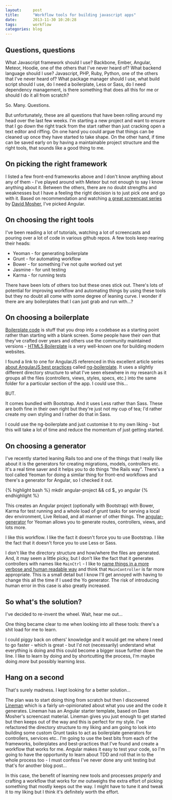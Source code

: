 ```yaml
---
layout:     post
title:      "Workflow tools for building javascript apps"
date:       2013-11-30 10:20:28
tags:       workflow
categories: blog
---
```


## Questions, questions

What Javascript framework should I use? Backbone, Ember, Angular, Meteor, Hoodie, one of the others that I've never heard of? What backend language should I use? Javascript, PHP, Ruby, Python, one of the others that I've never heard of? What package manager should I use, what build script should I use, do I need a boilerplate, Less or Sass, do I need dependency management, is there something that does all this for me or should I do it all from scratch?

So. Many. Questions.

But unfortunately, these are all questions that have been rolling around my head over the last few weeks. I'm starting a new project and want to ensure that I go down the right track from the start rather than just cracking open a text editor and riffing. On one hand you could argue that things can be cleaned up once they have started to take shape. On the other hand, if time can be saved early on by having a maintainable project structure and the right tools, that sounds like a good thing to me.

## On picking the right framework

I listed a few front-end frameworks above and I don't know anything about any of them - I've played around with Meteor but not enough to say I know anything about it. Between the others, there are no doubt strengths and weaknesses but I have a feeling the right decision is to just pick one and go with it. Based on recommendation and watching [a great screencast series][1] by [David Mosher][2], I've picked Angular.

 [1]: http://www.youtube.com/watch?v=8ILQOFAgaXE
 [2]: https://twitter.com/dmosher

## On choosing the right tools

I've been reading a lot of tutorials, watching a lot of screencasts and pouring over a lot of code in various github repos. A few tools keep rearing their heads:

*   Yeoman - for generating boilerplate
*   Grunt - for automating workflow
*   Bower - for something I've not quite worked out yet
*   Jasmine - for unit testing
*   Karma - for running tests

There have been lots of others too but these ones stick out. There's lots of potential for improving workflow and automating things by using these tools but they no doubt all come with some degree of leaning curve. I wonder if there are any boilerplates that I can just grab and run with...?

## On choosing a boilerplate

[Boilerplate code][3] is stuff that you drop into a codebase as a starting point rather than starting with a blank screen. Some people have their own that they've crafted over years and others use the community maintained versions - [HTML5 Boilerplate][4] is a very well-known one for building modern websites.

 [3]: http://en.wikipedia.org/wiki/Boilerplate_code
 [4]: http://html5boilerplate.com

I found a link to one for AngularJS referenced in this excellent article series [about AngularJS best practices][5] called [ng-boilerplate][6]. It uses a slightly different directory structure to what I've seen elsewhere in my research as it groups all the files (controllers, views, styles, specs, etc.) into the same folder for a particular section of the app. I could use this...

 [5]: http://blog.artlogic.com/2013/05/02/ive-been-doing-it-wrong-part-1-of-3/
 [6]: https://github.com/ngbp/ng-boilerplate

BUT.

It comes bundled with Bootstrap. And it uses Less rather than Sass. These are both fine in their own right but they're just not my cup of tea; I'd rather create my own styling and I rather do that in Sass.

I could use the ng-boilerplate and just customise it to my own liking - but this will take a lot of time and reduce the momentum of just getting started.

## On choosing a generator

I've recently started leaning Rails too and one of the things that I really like about it is the generators for creating migrations, models, controllers etc. It's a real time saver and it helps you to do things "the Rails way". There's a tool called Yeoman for doing a similar thing for front-end workflows and there's a generator for Angular, so I checked it out.

{% highlight bash %}
    mkdir angular-project && cd $_
    yo angular
{% endhighlight %}

This creates an Angular project (optionally with Bootstrap) with Bower, Karma for test running and a whole load of grunt tasks for serving a local dev environment, Live Reload, and all manner of other things. The [angular-generator][7] for Yeoman allows you to generate routes, controllers, views, and lots more.

 [7]: https://github.com/yeoman/generator-angular

I like this workflow. I like the fact it doesn't force you to use Bootstrap. I like the fact that it doesn't force you to use Less or Sass.

I don't like the directory structure and how/where the files are generated. And, it may seem a little picky, but I don't like the fact that it generates controllers with names like `MainCtrl` - I like to [name things in a more verbose and human readable way][8] and think that `MainController` is far more appropriate. This is a small detail but I know I'll get annoyed with having to change this all the time if I used the Yo generator. The risk of introducing human error in this case is also greatly increased.

 [8]: http://www.guyroutledge.co.uk/blog/what-should-I-name-my-function

## So what's the solution?

I've decided to re-invent the wheel. Wait, hear me out...

One thing became clear to me when looking into all these tools: there's a shit load for me to learn.

I could piggy back on others' knowledge and it would get me where I need to go faster - which is great - but I'd not (necessarily) understand what everything is doing and this could become a bigger issue further down the line. I like to learn by doing and by shortcutting the process, I'm maybe doing *more* but possibly learning *less*.

## Hang on a second

That's surely madness. I kept looking for a better solution...

The plan was to start doing thing from scratch but then I discovered [Lineman][9] which is a fairly un-opinionated about what you use and the code it generates. Lineman has an Angular starter template, based on Dave Mosher's screencast material. Lineman gives you just enough to get started but then keeps out of the way and this is perfect for my style. I've refactored the directory structure to my liking and am going to look into building some custom Grunt tasks to act as boilerplate generators for controllers, services etc.. I'm going to use the best bits from each of the frameworks, boilerplates and best-practices that I've found and create a workflow that works for me. Angular makes it easy to test your code, so I'm going to have the opportunity to learn about TDD and roll that in to the whole process too - I must confess I've never done any unit testing but that's for another blog post...

 [9]: https://github.com/testdouble/lineman

In this case, the benefit of learning new tools and processes *properly* and crafting a workflow that works for *me* outweighs the extra effort of picking something that mostly keeps out the way. I might have to tune it and tweak it to my liking but I think it's definitely worth the effort.
